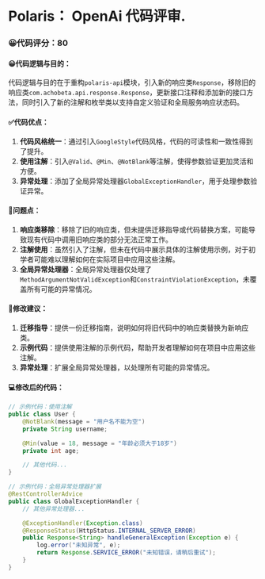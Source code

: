 # Polaris： OpenAi 代码评审.
### 😀代码评分：80
#### 😀代码逻辑与目的：
代码逻辑与目的在于重构`polaris-api`模块，引入新的响应类`Response`，移除旧的响应类`com.achobeta.api.response.Response`，更新接口注释和添加新的接口方法，同时引入了新的注解和枚举类以支持自定义验证和全局服务响应状态码。

#### ✅代码优点：
1. **代码风格统一**：通过引入`GoogleStyle`代码风格，代码的可读性和一致性得到了提升。
2. **使用注解**：引入`@Valid`、`@Min`、`@NotBlank`等注解，使得参数验证更加灵活和方便。
3. **异常处理**：添加了全局异常处理器`GlobalExceptionHandler`，用于处理参数验证异常。

#### 🤔问题点：
1. **响应类移除**：移除了旧的响应类，但未提供迁移指导或代码替换方案，可能导致现有代码中调用旧响应类的部分无法正常工作。
2. **注解使用**：虽然引入了注解，但未在代码中展示具体的注解使用示例，对于初学者可能难以理解如何在实际项目中应用这些注解。
3. **全局异常处理器**：全局异常处理器仅处理了`MethodArgumentNotValidException`和`ConstraintViolationException`，未覆盖所有可能的异常情况。

#### 🎯修改建议：
1. **迁移指导**：提供一份迁移指南，说明如何将旧代码中的响应类替换为新响应类。
2. **示例代码**：提供使用注解的示例代码，帮助开发者理解如何在项目中应用这些注解。
3. **异常处理**：扩展全局异常处理器，以处理所有可能的异常情况。

#### 💻修改后的代码：
```java
// 示例代码：使用注解
public class User {
    @NotBlank(message = "用户名不能为空")
    private String username;

    @Min(value = 18, message = "年龄必须大于18岁")
    private int age;

    // 其他代码...
}
```

```java
// 示例代码：全局异常处理器扩展
@RestControllerAdvice
public class GlobalExceptionHandler {
    // 其他异常处理器...

    @ExceptionHandler(Exception.class)
    @ResponseStatus(HttpStatus.INTERNAL_SERVER_ERROR)
    public Response<String> handleGeneralException(Exception e) {
        log.error("未知异常", e);
        return Response.SERVICE_ERROR("未知错误，请稍后重试");
    }
}
```